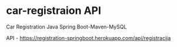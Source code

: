 # car-registraion API
Car Registration Java Spring Boot-Maven-MySQL


API - https://registration-springboot.herokuapp.com/api/registracija
